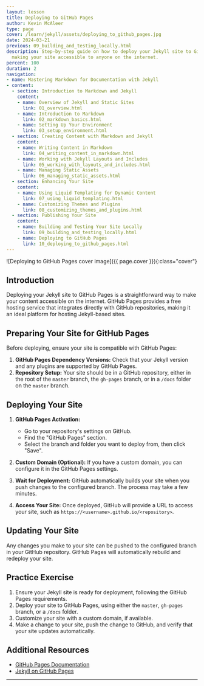 ```yaml
---
layout: lesson
title: Deploying to GitHub Pages
author: Kevin McAleer
type: page
cover: /learn/jekyll/assets/deploying_to_github_pages.jpg
date: 2024-03-21
previous: 09_building_and_testing_locally.html
description: Step-by-step guide on how to deploy your Jekyll site to GitHub Pages,
  making your site accessible to anyone on the internet.
percent: 100
duration: 2
navigation:
- name: Mastering Markdown for Documentation with Jekyll
- content:
  - section: Introduction to Markdown and Jekyll
    content:
    - name: Overview of Jekyll and Static Sites
      link: 01_overview.html
    - name: Introduction to Markdown
      link: 02_markdown_basics.html
    - name: Setting Up Your Environment
      link: 03_setup_environment.html
  - section: Creating Content with Markdown and Jekyll
    content:
    - name: Writing Content in Markdown
      link: 04_writing_content_in_markdown.html
    - name: Working with Jekyll Layouts and Includes
      link: 05_working_with_layouts_and_includes.html
    - name: Managing Static Assets
      link: 06_managing_static_assets.html
  - section: Enhancing Your Site
    content:
    - name: Using Liquid Templating for Dynamic Content
      link: 07_using_liquid_templating.html
    - name: Customizing Themes and Plugins
      link: 08_customizing_themes_and_plugins.html
  - section: Publishing Your Site
    content:
    - name: Building and Testing Your Site Locally
      link: 09_building_and_testing_locally.html
    - name: Deploying to GitHub Pages
      link: 10_deploying_to_github_pages.html
---
```



![Deploying to GitHub Pages cover image]({{ page.cover }}){:class="cover"}

## Introduction

Deploying your Jekyll site to GitHub Pages is a straightforward way to make your content accessible on the internet. GitHub Pages provides a free hosting service that integrates directly with GitHub repositories, making it an ideal platform for hosting Jekyll-based sites.

## Preparing Your Site for GitHub Pages

Before deploying, ensure your site is compatible with GitHub Pages:

1. **GitHub Pages Dependency Versions:** Check that your Jekyll version and any plugins are supported by GitHub Pages.
2. **Repository Setup:** Your site should be in a GitHub repository, either in the root of the `master` branch, the `gh-pages` branch, or in a `/docs` folder on the `master` branch.

## Deploying Your Site

1. **GitHub Pages Activation:**
   - Go to your repository's settings on GitHub.
   - Find the "GitHub Pages" section.
   - Select the branch and folder you want to deploy from, then click "Save".

2. **Custom Domain (Optional):**
   If you have a custom domain, you can configure it in the GitHub Pages settings.

3. **Wait for Deployment:**
   GitHub automatically builds your site when you push changes to the configured branch. The process may take a few minutes.

4. **Access Your Site:**
   Once deployed, GitHub will provide a URL to access your site, such as `https://<username>.github.io/<repository>`.

## Updating Your Site

Any changes you make to your site can be pushed to the configured branch in your GitHub repository. GitHub Pages will automatically rebuild and redeploy your site.

## Practice Exercise

1. Ensure your Jekyll site is ready for deployment, following the GitHub Pages requirements.
2. Deploy your site to GitHub Pages, using either the `master`, `gh-pages` branch, or a `/docs` folder.
3. Customize your site with a custom domain, if available.
4. Make a change to your site, push the change to GitHub, and verify that your site updates automatically.

## Additional Resources

- [GitHub Pages Documentation](https://pages.github.com/)
- [Jekyll on GitHub Pages](https://jekyllrb.com/docs/github-pages/)

---
